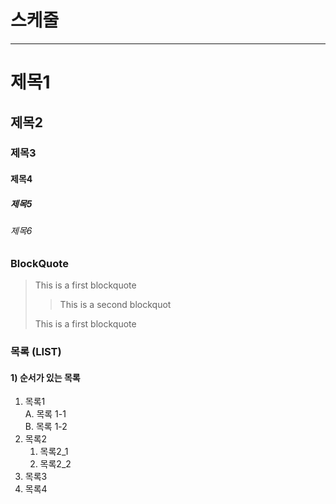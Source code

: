 # 스케줄

--- 
# 제목1

## 제목2

### 제목3

#### 제목4

##### 제목5

###### 제목6

### BlockQuote
> This is a first blockquote
>
> > This is a second blockquot
>
> This is a first blockquote    

### 목록 (LIST)
#### 1) 순서가 있는 목록
1. 목록1  
   A. 목록 1-1   
   B. 목록 1-2
2. 목록2
    1. 목록2_1  
    2. 목록2_2  
3. 목록3
4. 목록4
